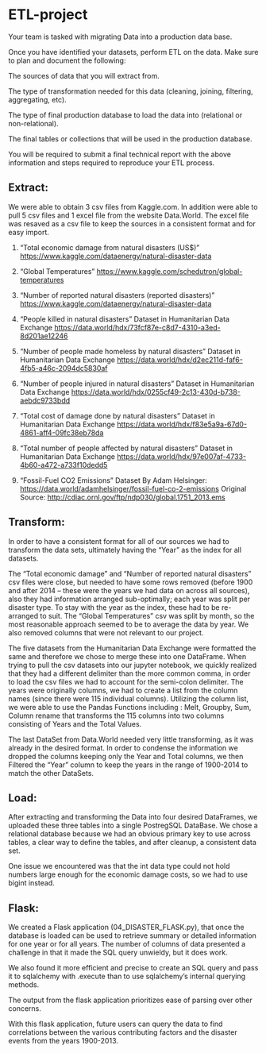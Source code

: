 # ETL-project

Your team is tasked with migrating Data into a production data base.

Once you have identified your datasets, perform ETL on the data. Make sure to plan and document the following:

The sources of data that you will extract from.

The type of transformation needed for this data (cleaning, joining, filtering, aggregating, etc).

The type of final production database to load the data into (relational or non-relational).

The final tables or collections that will be used in the production database.

You will be required to submit a final technical report with the above information and steps required to reproduce your ETL process.


## Extract:

We were able to obtain 3 csv files from Kaggle.com. In addition were able to pull 5 csv files and 1 excel file from the website Data.World. The excel file was resaved as a csv file to keep the sources in a consistent format and for easy import.  

1.	“Total economic damage from natural disasters (US$)”
https://www.kaggle.com/dataenergy/natural-disaster-data

2.	“Global Temperatures”
https://www.kaggle.com/schedutron/global-temperatures

3.	“Number of reported natural disasters (reported disasters)”
https://www.kaggle.com/dataenergy/natural-disaster-data

4.	“People killed in natural disasters”
Dataset in Humanitarian Data Exchange
https://data.world/hdx/73fcf87e-c8d7-4310-a3ed-8d201ae12246

5.	“Number of people made homeless by natural disasters”
Dataset in Humanitarian Data Exchange
https://data.world/hdx/d2ec211d-faf6-4fb5-a46c-2094dc5830af

6.	“Number of people injured in natural disasters”
Dataset in Humanitarian Data Exchange
https://data.world/hdx/0255cf49-2c13-430d-b738-aebdc9733bdd

7.	“Total cost of damage done by natural disasters”
Dataset in Humanitarian Data Exchange
https://data.world/hdx/f83e5a9a-67d0-4861-aff4-09fc38eb78da

8.	“Total number of people affected by natural disasters”
Dataset in Humanitarian Data Exchange
https://data.world/hdx/97e007af-4733-4b60-a472-a733f10dedd5

9.	“Fossil-Fuel CO2 Emissions” 
Dataset By Adam Helsinger: 
https://data.world/adamhelsinger/fossil-fuel-co-2-emissions
Original Source: 
http://cdiac.ornl.gov/ftp/ndp030/global.1751_2013.ems

## Transform:

In order to have a consistent format for all of our sources we had to transform the data sets, ultimately having the “Year” as the index for all datasets. 

The “Total economic damage” and “Number of reported natural disasters” csv files were close, but needed to have some rows removed (before 1900 and after 2014 – these were the years we had data on across all sources), also they had information arranged sub-optimally; each year was split per disaster type.  To stay with the year as the index, these had to be re-arranged to suit.
The “Global Temperatures” csv was split by month, so the most reasonable approach seemed to be to average the data by year.  We also removed columns that were not relevant to our project.

The five datasets from the Humanitarian Data Exchange were formatted the same and therefore we chose to merge these into one DataFrame. When trying to pull the csv datasets into our jupyter notebook, we quickly realized that they had a different delimiter than the more common comma, in order to load the csv files we had to account for the semi-colon delimiter. The years were originally columns, we had to create a list from the column names (since there were 115 individual columns). Utilizing the column list, we were able to use the Pandas Functions including : Melt, Groupby, Sum, Column rename  that transforms the 115 columns into two columns consisting of Years and the Total Values. 

The last DataSet from Data.World needed very little transforming, as it was already in the desired format. In order to condense the information we dropped the columns keeping only the Year and Total columns, we then Filtered the “Year” column to keep the years in the range of 1900-2014 to match the other DataSets. 

## Load: 

After extracting and transforming the Data into four desired DataFrames, we uploaded these three tables into a single PostregSQL DataBase. We chose a relational database because we had an obvious primary key to use across tables, a clear way to define the tables, and after cleanup, a consistent data set.  

One issue we encountered was that the int data type could not hold numbers large enough for the economic damage costs, so we had to use bigint instead.

## Flask:

We created a Flask application (04_DISASTER_FLASK.py), that once the database is loaded can be used to retrieve summary or detailed information for one year or for all years.  The number of columns of data presented a challenge in that it made the SQL query unwieldy, but it does work.

We also found it more efficient and precise to create an SQL query and pass it to sqlalchemy with .execute than to use sqlalchemy’s internal querying methods.

The output from the flask application prioritizes ease of parsing over other concerns. 

With this flask application, future users can query the data to find correlations between the various contributing factors and the disaster events from the years 1900-2013.



